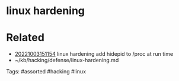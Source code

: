 # linux hardening

# Related
- [20221003151154](/zet/20221003151154/README.md) linux hardening add hidepid to /proc at run time
- ~/kb/hacking/defense/linux-hardening.md

Tags:
    #assorted #hacking #linux

